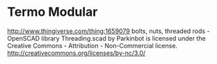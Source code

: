 # Termo Modular

http://www.thingiverse.com/thing:1659079
bolts, nuts, threaded rods - OpenSCAD library Threading.scad by Parkinbot is licensed under the Creative Commons - Attribution - Non-Commercial license.
http://creativecommons.org/licenses/by-nc/3.0/
